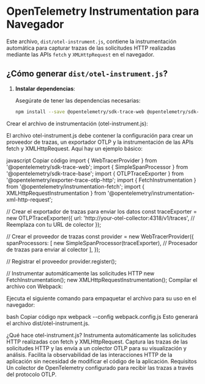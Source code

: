 # OpenTelemetry Instrumentation para Navegador

Este archivo, `dist/otel-instrument.js`, contiene la instrumentación automática para capturar trazas de las solicitudes HTTP realizadas mediante las APIs `fetch` y `XMLHttpRequest` en el navegador.

## ¿Cómo generar `dist/otel-instrument.js`?

1. **Instalar dependencias**:

   Asegúrate de tener las dependencias necesarias:

   ```bash
   npm install --save @opentelemetry/sdk-trace-web @opentelemetry/sdk-trace-base @opentelemetry/exporter-trace-otlp-http @opentelemetry/instrumentation-fetch @opentelemetry/instrumentation-xml-http-request
Crear el archivo de instrumentación (otel-instrument.js):

El archivo otel-instrument.js debe contener la configuración para crear un proveedor de trazas, un exportador OTLP y la instrumentación de las APIs fetch y XMLHttpRequest. Aquí hay un ejemplo básico:

javascript
Copiar código
import { WebTracerProvider } from '@opentelemetry/sdk-trace-web';
import { SimpleSpanProcessor } from '@opentelemetry/sdk-trace-base';
import { OTLPTraceExporter } from '@opentelemetry/exporter-trace-otlp-http';
import { FetchInstrumentation } from '@opentelemetry/instrumentation-fetch';
import { XMLHttpRequestInstrumentation } from '@opentelemetry/instrumentation-xml-http-request';

// Crear el exportador de trazas para enviar los datos
const traceExporter = new OTLPTraceExporter({
  url: 'http://your-otel-collector:4318/v1/traces', // Reemplaza con tu URL de colector
});

// Crear el proveedor de trazas
const provider = new WebTracerProvider({
  spanProcessors: [
    new SimpleSpanProcessor(traceExporter), // Procesador de trazas para enviar al colector
  ],
});

// Registrar el proveedor
provider.register();

// Instrumentar automáticamente las solicitudes HTTP
new FetchInstrumentation();
new XMLHttpRequestInstrumentation();
Compilar el archivo con Webpack:

Ejecuta el siguiente comando para empaquetar el archivo para su uso en el navegador:

bash
Copiar código
npx webpack --config webpack.config.js
Esto generará el archivo dist/otel-instrument.js.

¿Qué hace otel-instrument.js?
Instrumenta automáticamente las solicitudes HTTP realizadas con fetch y XMLHttpRequest.
Captura las trazas de las solicitudes HTTP y las envía a un colector OTLP para su visualización y análisis.
Facilita la observabilidad de las interacciones HTTP de la aplicación sin necesidad de modificar el código de la aplicación.
Requisitos
Un colector de OpenTelemetry configurado para recibir las trazas a través del protocolo OTLP.